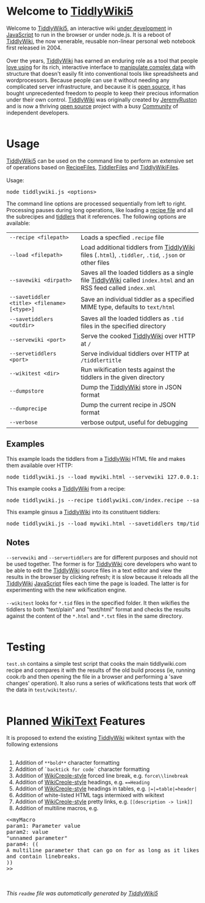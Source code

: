 <h1>Welcome to <span data-tw-macro='link'><a href='TiddlyWiki5' class='tw-tiddlylink tw-tiddlylink-internal tw-tiddlylink-missing'>TiddlyWiki5</a></span></h1><div data-tw-macro='tiddler'>Welcome to <span data-tw-macro='link'><a href='TiddlyWiki5' class='tw-tiddlylink tw-tiddlylink-internal tw-tiddlylink-missing'>TiddlyWiki5</a></span>, an interactive wiki <span data-tw-macro='link'><a href='ThisIsAlpha' class='tw-tiddlylink tw-tiddlylink-internal tw-tiddlylink-resolves'>under development</a></span> in <span data-tw-macro='link'><a href='JavaScript' class='tw-tiddlylink tw-tiddlylink-internal tw-tiddlylink-missing'>JavaScript</a></span> to run in the browser or under node.js. It is a reboot of <span data-tw-macro='link'><a href='TiddlyWiki' class='tw-tiddlylink tw-tiddlylink-internal tw-tiddlylink-missing'>TiddlyWiki</a></span>, the now venerable, reusable non-linear personal web notebook first released in 2004.<br /><br />Over the years, <span data-tw-macro='link'><a href='TiddlyWiki' class='tw-tiddlylink tw-tiddlylink-internal tw-tiddlylink-missing'>TiddlyWiki</a></span> has earned an enduring role as a tool that people <span data-tw-macro='link'><a href='Raves' class='tw-tiddlylink tw-tiddlylink-internal tw-tiddlylink-missing'>love using</a></span> for its rich, interactive interface to <span data-tw-macro='link'><a href='TiddlyWikiConcepts' class='tw-tiddlylink tw-tiddlylink-internal tw-tiddlylink-missing'>manipulate complex data</a></span> with structure that doesn't easily fit into conventional tools like spreadsheets and wordprocessors. Because people can use it without needing any complicated server infrastructure, and because it is <span data-tw-macro='link'><a href='OpenSourceLicense' class='tw-tiddlylink tw-tiddlylink-internal tw-tiddlylink-missing'>open source</a></span>, it has bought unprecedented freedom to people to keep their precious information under their own control. <span data-tw-macro='link'><a href='TiddlyWiki' class='tw-tiddlylink tw-tiddlylink-internal tw-tiddlylink-missing'>TiddlyWiki</a></span> was originally created by <span data-tw-macro='link'><a href='JeremyRuston' class='tw-tiddlylink tw-tiddlylink-internal tw-tiddlylink-missing'>JeremyRuston</a></span> and is now a thriving <span data-tw-macro='link'><a href='OpenSourceLicense' class='tw-tiddlylink tw-tiddlylink-internal tw-tiddlylink-missing'>open source</a></span> project with a busy <span data-tw-macro='link'><a href='Community' class='tw-tiddlylink tw-tiddlylink-internal tw-tiddlylink-missing'>Community</a></span> of independent developers.<br /></div><br /><h1>Usage</h1><div data-tw-macro='tiddler'><span data-tw-macro='link'><a href='TiddlyWiki5' class='tw-tiddlylink tw-tiddlylink-internal tw-tiddlylink-missing'>TiddlyWiki5</a></span> can be used on the command line to perform an extensive set of operations based on <span data-tw-macro='link'><a href='RecipeFiles' class='tw-tiddlylink tw-tiddlylink-internal tw-tiddlylink-resolves'>RecipeFiles</a></span>, <span data-tw-macro='link'><a href='TiddlerFiles' class='tw-tiddlylink tw-tiddlylink-internal tw-tiddlylink-resolves'>TiddlerFiles</a></span> and <span data-tw-macro='link'><a href='TiddlyWikiFiles' class='tw-tiddlylink tw-tiddlylink-internal tw-tiddlylink-missing'>TiddlyWikiFiles</a></span>.<br /><br />Usage:<br /><pre>node tiddlywiki.js &lt;options&gt;
</pre>The command line options are processed sequentially from left to right. Processing pauses during long operations, like loading a <span data-tw-macro='link'><a href='RecipeFiles' class='tw-tiddlylink tw-tiddlylink-internal tw-tiddlylink-resolves'>recipe file</a></span> and all the subrecipes and <span data-tw-macro='link'><a href='TiddlerFiles' class='tw-tiddlylink tw-tiddlylink-internal tw-tiddlylink-resolves'>tiddlers</a></span> that it references. The following options are available:<br /><table class="twtable"><tbody><tr class="evenRow"><td align="left"><code>--recipe &lt;filepath&gt;</code></td><td align="left">Loads a specfied <code>.recipe</code> file</td></tr><tr class="oddRow"><td align="left"><code>--load &lt;filepath&gt;</code></td><td align="left">Load additional tiddlers from <span data-tw-macro='link'><a href='TiddlyWiki' class='tw-tiddlylink tw-tiddlylink-internal tw-tiddlylink-missing'>TiddlyWiki</a></span> files (<code>.html</code>), <code>.tiddler</code>, <code>.tid</code>, <code>.json</code> or other files</td></tr><tr class="evenRow"><td align="left"><code>--savewiki &lt;dirpath&gt;</code></td><td align="left">Saves all the loaded tiddlers as a single file <span data-tw-macro='link'><a href='TiddlyWiki' class='tw-tiddlylink tw-tiddlylink-internal tw-tiddlylink-missing'>TiddlyWiki</a></span> called <code>index.html</code> and an RSS feed called <code>index.xml</code></td></tr><tr class="oddRow"><td align="left"><code>--savetiddler &lt;title&gt; &lt;filename&gt; [&lt;type&gt;]</code></td><td align="left">Save an individual tiddler as a specified MIME type, defaults to <code>text/html</code></td></tr><tr class="evenRow"><td align="left"><code>--savetiddlers &lt;outdir&gt;</code></td><td align="left">Saves all the loaded tiddlers as <code>.tid</code> files in the specified directory</td></tr><tr class="oddRow"><td align="left"><code>--servewiki &lt;port&gt;</code></td><td align="left">Serve the cooked <span data-tw-macro='link'><a href='TiddlyWiki' class='tw-tiddlylink tw-tiddlylink-internal tw-tiddlylink-missing'>TiddlyWiki</a></span> over HTTP at <code>/</code></td></tr><tr class="evenRow"><td align="left"><code>--servetiddlers &lt;port&gt;</code></td><td align="left">Serve individual tiddlers over HTTP at <code>/tiddlertitle</code></td></tr><tr class="oddRow"><td align="left"><code>--wikitest &lt;dir&gt;</code></td><td align="left">Run wikification tests against the tiddlers in the given directory</td></tr><tr class="evenRow"><td align="left"><code>--dumpstore</code></td><td align="left">Dump the <span data-tw-macro='link'><a href='TiddlyWiki' class='tw-tiddlylink tw-tiddlylink-internal tw-tiddlylink-missing'>TiddlyWiki</a></span> store in JSON format</td></tr><tr class="oddRow"><td align="left"><code>--dumprecipe</code></td><td align="left">Dump the current recipe in JSON format</td></tr><tr class="evenRow"><td align="left"><code>--verbose</code></td><td align="left">verbose output, useful for debugging</td></tr></tbody></table><h2> Examples</h2>This example loads the tiddlers from a <span data-tw-macro='link'><a href='TiddlyWiki' class='tw-tiddlylink tw-tiddlylink-internal tw-tiddlylink-missing'>TiddlyWiki</a></span> HTML file and makes them available over HTTP:<br /><pre>node tiddlywiki.js --load mywiki.html --servewiki 127.0.0.1:8000
</pre>This example cooks a <span data-tw-macro='link'><a href='TiddlyWiki' class='tw-tiddlylink tw-tiddlylink-internal tw-tiddlylink-missing'>TiddlyWiki</a></span> from a recipe:<br /><pre>node tiddlywiki.js --recipe tiddlywiki.com/index.recipe --savewiki tmp/
</pre>This example ginsus a <span data-tw-macro='link'><a href='TiddlyWiki' class='tw-tiddlylink tw-tiddlylink-internal tw-tiddlylink-missing'>TiddlyWiki</a></span> into its constituent tiddlers:<br /><pre>node tiddlywiki.js --load mywiki.html --savetiddlers tmp/tiddlers
</pre><h2> Notes</h2><code>--servewiki</code> and <code>--servertiddlers</code> are for different purposes and should not be used together. The former is for <span data-tw-macro='link'><a href='TiddlyWiki' class='tw-tiddlylink tw-tiddlylink-internal tw-tiddlylink-missing'>TiddlyWiki</a></span> core developers who want to be able to edit the <span data-tw-macro='link'><a href='TiddlyWiki' class='tw-tiddlylink tw-tiddlylink-internal tw-tiddlylink-missing'>TiddlyWiki</a></span> source files in a text editor and view the results in the browser by clicking refresh; it is slow because it reloads all the <span data-tw-macro='link'><a href='TiddlyWiki' class='tw-tiddlylink tw-tiddlylink-internal tw-tiddlylink-missing'>TiddlyWiki</a></span> <span data-tw-macro='link'><a href='JavaScript' class='tw-tiddlylink tw-tiddlylink-internal tw-tiddlylink-missing'>JavaScript</a></span> files each time the page is loaded. The latter is for experimenting with the new wikification engine.<br /><br /><code>--wikitest</code> looks for <code>*.tid</code> files in the specified folder. It then wikifies the tiddlers to both &quot;text/plain&quot; and &quot;text/html&quot; format and checks the results against the content of the <code>*.html</code> and <code>*.txt</code> files in the same directory.</div><br /><h1>Testing</h1><div data-tw-macro='tiddler'><code>test.sh</code> contains a simple test script that cooks the main tiddlywiki.com recipe and compares it with the results of the old build process (ie, running cook.rb and then opening the file in a browser and performing a 'save changes' operation). It also runs a series of wikifications tests that work off the data in <code>test/wikitests/</code>.</div><br /><h1>Planned <span data-tw-macro='link'><a href='WikiText' class='tw-tiddlylink tw-tiddlylink-internal tw-tiddlylink-missing'>WikiText</a></span> Features</h1><div data-tw-macro='tiddler'>It is proposed to extend the existing <span data-tw-macro='link'><a href='TiddlyWiki' class='tw-tiddlylink tw-tiddlylink-internal tw-tiddlylink-missing'>TiddlyWiki</a></span> wikitext syntax with the following extensions<br /><br /><ol><li> Addition of <code>**bold**</code> character formatting</li><li> Addition of <code>`backtick for code`</code> character formatting</li><li> Addition of <span data-tw-macro='link'><a href='WikiCreole-style' class='tw-tiddlylink tw-tiddlylink-internal tw-tiddlylink-missing'>WikiCreole-style</a></span> forced line break, e.g. <code>force\\linebreak</code></li><li> Addition of <span data-tw-macro='link'><a href='WikiCreole-style' class='tw-tiddlylink tw-tiddlylink-internal tw-tiddlylink-missing'>WikiCreole-style</a></span> headings, e.g. <code>==Heading</code></li><li> Addition of <span data-tw-macro='link'><a href='WikiCreole-style' class='tw-tiddlylink tw-tiddlylink-internal tw-tiddlylink-missing'>WikiCreole-style</a></span> headings in tables, e.g. <code>|=|=table|=header|</code></li><li> Addition of white-listed HTML tags intermixed with wikitext</li><li> Addition of <span data-tw-macro='link'><a href='WikiCreole-style' class='tw-tiddlylink tw-tiddlylink-internal tw-tiddlylink-missing'>WikiCreole-style</a></span> pretty links, e.g. <code>[[description -&gt; link]]</code></li><li> Addition of multiline macros, e.g.</li></ol><pre>&lt;&lt;myMacro
param1: Parameter value
param2: value
&quot;unnamed parameter&quot;
param4: ((
A multiline parameter that can go on for as long as it likes
and contain linebreaks.
))
&gt;&gt;
</pre></div><br /><br /><em>This <code>readme</code> file was automatically generated by <span data-tw-macro='link'><a href='TiddlyWiki5' class='tw-tiddlylink tw-tiddlylink-internal tw-tiddlylink-missing'>TiddlyWiki5</a></span></em><br />